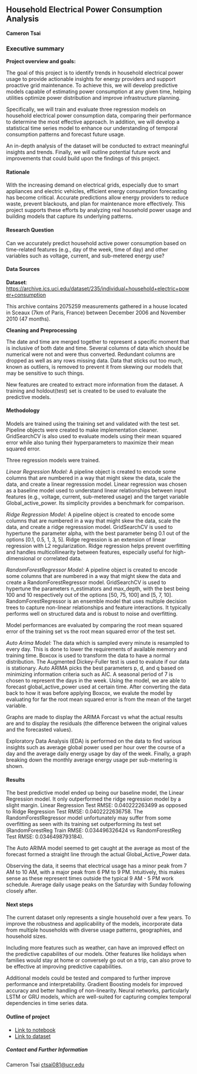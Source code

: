 ## Household Electrical Power Consumption Analysis

**Cameron Tsai**

### Executive summary


**Project overview and goals:**

The goal of this project is to identify trends in household electrical power usage to provide actionable insights for energy providers and support proactive grid maintenance. To achieve this, we will develop predictive models capable of estimating power consumption at any given time, helping utilities optimize power distribution and improve infrastructure planning.

Specifically, we will train and evaluate three regression models on household electrical power consumption data, comparing their performance to determine the most effective approach. In addition, we will develop a statistical time series model to enhance our understanding of temporal consumption patterns and forecast future usage.

An in-depth analysis of the dataset will be conducted to extract meaningful insights and trends. Finally, we will outline potential future work and improvements that could build upon the findings of this project.

#### Rationale

With the increasing demand on electrical grids, especially due to smart appliances and electric vehicles, efficient energy consumption forecasting has become critical. Accurate predictions allow energy providers to reduce waste, prevent blackouts, and plan for maintenance more effectively. This project supports these efforts by analyzing real household power usage and building models that capture its underlying patterns.


#### Research Question

Can we accurately predict household active power consumption based on time-related features (e.g., day of the week, time of day) and other variables such as voltage, current, and sub-metered energy use?

#### Data Sources

**Dataset**: https://archive.ics.uci.edu/dataset/235/individual+household+electric+power+consumption 

This archive contains 2075259 measurements gathered in a house located in Sceaux (7km of Paris, France) between December 2006 and November 2010 (47 months).

**Cleaning and Preprocessing** 

The date and time are merged together to represent a specific moment that is inclusive of both date and time. Several columns of data which should be numerical were not and were thus converted. Redundant columns are dropped as well as any rows missing data. Data that sticks out too much, known as outliers, is removed to prevent it from skewing our models that may be sensitive to such things. 

New features are created to extract more information from the dataset. A training and holdout(test) set is created to be used to evaluate the predictive models. 

#### Methodology

Models are trained using the training set and validated with the test set. Pipeline objects were created to make implementation cleaner. GridSearchCV is also used to evaluate models using their mean squared error while also tuning their hyperparameters to maximize their mean squared error. 

Three regression models were trained. 

*Linear Regression Model:* A pipeline object is created to encode some columns that are numbered in a way that might skew the data, scale the data, and create a linear regresssion model. Linear regression was chosen as a baseline model used to understand linear relationships between input features (e.g., voltage, current, sub-metered usage) and the target variable Global_active_power. Its simplicity provides a benchmark for comparison.

*Ridge Regression Model:* A pipeline object is created to encode some columns that are numbered in a way that might skew the data, scale the data, and create a ridge regresssion model. GridSearchCV is used to hypertune the parameter alpha, with the best parameter being 0.1 out of the options [0.1, 0.5, 1, 3, 5]. Ridge regression is an extension of linear regression with L2 regularization. Ridge regression helps prevent overfitting and handles multicollinearity between features, especially useful for high-dimensional or correlated data.

*RandomForestRegressor Model:* A pipeline object is created to encode some columns that are numbered in a way that might skew the data and create a RandomForestRegressor model. GridSearchCV is used to hypertune the parameters n_estimators and max_depth, with the best being 100 and 10 respectively out of the options [50, 75, 100] and [5, 7, 10]. RandomForestRegressor is an ensemble model that uses multiple decision trees to capture non-linear relationships and feature interactions. It typically performs well on structured data and is robust to noise and overfitting.

Model performances are evaluated by comparing the root mean squared error of the training set vs the root mean squared error of the test set. 

*Auto Arima Model:*  The data which is sampled every minute is resampled to every day. This is done to lower the requirements of available memory and training time. Boxcox is used to transform the data to have a normal distribution. The Augmented Dickey-Fuller test is used to evalute if our data is stationary. Auto ARIMA picks the best parameters p, d, and q based on minimizing information criteria such as AIC. A seasonal period of 7 is chosen to represent the days in the week. Using the model, we are able to forecast global_active_power used at certain time. After converting the data back to how it was before applying Boxcox, we evalute the model by evaluating for far the root mean squared error is from the mean of the target variable. 

Graphs are made to display the ARIMA Forcast vs what the actual results are and to display the residuals (the difference between the original values and the forecasted values). 

Exploratory Data Analysis (EDA) is performed on the data to find various insights such as average global power used per hour over the course of a day and the average daily energy usage by day of the week. Finally, a graph breaking down the monthly average energy usage per sub-metering is shown.


#### Results

The best predictive model ended up being our baseline model, the Linear Regression model. It only outperformed the ridge regression model by a slight margin. Linear Regression Test RMSE: 0.040222263499 as opposed to  Ridge Regression Test RMSE: 0.0402222636758. The RandomForestRegressor model unfortunately may suffer from some overfitting as seen with its training set outperforming its test set (RandomForestReg Train RMSE: 0.034496326424 vs RandomForestReg Test RMSE: 0.0346498793184).

The Auto ARIMA model seemed to get caught at the average as most of the forecast formed a straight line through the actual Global_Active_Power data. 

Observing the data, it seems that electrical usage has a minor peak from 7 AM to 10 AM, with a major peak from 6 PM to 9 PM. Intuitively, this makes sense as these represent times outside the typical 9 AM - 5 PM work schedule. Average daily usage peaks on the Saturday with Sunday following closely after. 

#### Next steps

The current dataset only represents a single household over a few years. To improve the robustness and applicability of the models, incorporate data from multiple households with diverse usage patterns, geographies, and household sizes.

Including more features such as weather, can have an improved effect on the predictive capabilites of our models. Other features like holidays when families would stay at home or conversely go out on a trip, can also prove to be effective at improving predictive capabilities. 

Additional models could be tested and compared to further improve performance and interpretability. Gradient Boosting models for improved accuracy and better handling of non-linearity. Neural networks, particularly LSTM or GRU models, which are well-suited for capturing complex temporal dependencies in time series data.

#### Outline of project

- [Link to notebook](https://github.com/CJT578078/Household-Electrical-Power-Consumption-Analysis/blob/main/Capstone_Analysis.ipynb)
- [Link to dataset]()

##### Contact and Further Information
Cameron Tsai
ctsai081@ucr.edu 
